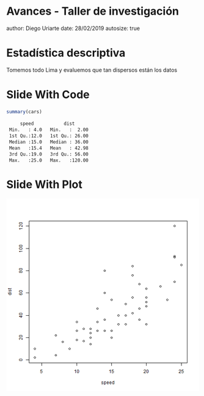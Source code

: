 Avances - Taller de investigación
========================================================
author: Diego Uriarte
date: 28/02/2019
autosize: true

Estadística descriptiva
========================================================

Tomemos todo Lima y evaluemos que tan dispersos están los datos

Slide With Code
========================================================


```r
summary(cars)
```

```
     speed           dist       
 Min.   : 4.0   Min.   :  2.00  
 1st Qu.:12.0   1st Qu.: 26.00  
 Median :15.0   Median : 36.00  
 Mean   :15.4   Mean   : 42.98  
 3rd Qu.:19.0   3rd Qu.: 56.00  
 Max.   :25.0   Max.   :120.00  
```

Slide With Plot
========================================================

![plot of chunk unnamed-chunk-2](primera-reunion-figure/unnamed-chunk-2-1.png)
